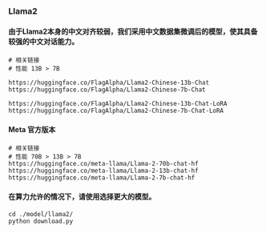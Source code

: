 ### Llama2
#### 由于Llama2本身的中文对齐较弱，我们采用中文数据集微调后的模型，使其具备较强的中文对话能力。
```
# 相关链接
# 性能 13B > 7B

https://huggingface.co/FlagAlpha/Llama2-Chinese-13b-Chat
https://huggingface.co/FlagAlpha/Llama2-Chinese-7b-Chat

https://huggingface.co/FlagAlpha/Llama2-Chinese-13b-Chat-LoRA
https://huggingface.co/FlagAlpha/Llama2-Chinese-7b-Chat-LoRA
``` 

#### Meta 官方版本
```
# 相关链接
# 性能 70B > 13B > 7B
https://huggingface.co/meta-llama/Llama-2-70b-chat-hf
https://huggingface.co/meta-llama/Llama-2-13b-chat-hf
https://huggingface.co/meta-llama/Llama-2-7b-chat-hf
```

#### 在算力允许的情况下，请使用选择更大的模型。
```
cd ./model/llama2/
python download.py
```
